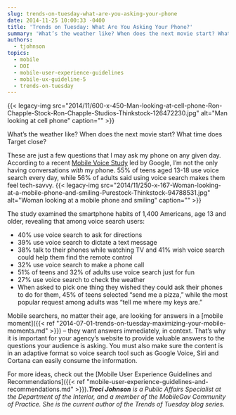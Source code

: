 ```yaml
---
slug: trends-on-tuesday-what-are-you-asking-your-phone
date: 2014-11-25 10:00:33 -0400
title: 'Trends on Tuesday: What Are You Asking Your Phone?'
summary: 'What’s the weather like? When does the next movie start? What time does Target close? These are just a few questions that I may ask my phone on any given day. According to a recent Mobile Voice Study led by Google, I&#8217;m not the only having conversations with my phone. 55% of teens aged 13-18 use voice'
authors:
  - tjohnson
topics:
  - mobile
  - DOI
  - mobile-user-experience-guidelines
  - mobile-ux-guideline-5
  - trends-on-tuesday
---
```


{{< legacy-img src="2014/11/600-x-450-Man-looking-at-cell-phone-Ron-Chapple-Stock-Ron-Chapple-Studios-Thinkstock-126472230.jpg" alt="Man looking at cell phone" caption="" >}} 

What’s the weather like? When does the next movie start? What time does Target close?

These are just a few questions that I may ask my phone on any given day. According to a recent [Mobile Voice Study](http://www.mobilemarketer.com/cms/news/search/18923.html) led by Google, I&#8217;m not the only having conversations _with_ my phone. 55% of teens aged 13-18 use voice search every day, while 56% of adults said using voice search makes them feel tech-savvy. {{< legacy-img src="2014/11/250-x-167-Woman-looking-at-a-mobile-phone-and-smiling-Purestock-Thinkstock-94788531.jpg" alt="Woman looking at a mobile phone and smiling" caption="" >}} 

The study examined the smartphone habits of 1,400 Americans, age 13 and older, revealing that among voice search users:

  * 40% use voice search to ask for directions
  * 39% use voice search to dictate a text message
  * 38% talk to their phones while watching TV and 41% wish voice search could help them find the remote control
  * 32% use voice search to make a phone call
  * 51% of teens and 32% of adults use voice search just for fun
  * 27% use voice search to check the weather
  * When asked to pick one thing they wished they could ask their phones to do for them, 45% of teens selected &#8220;send me a pizza,&#8221; while the most popular request among adults was &#8220;tell me where my keys are.&#8221;

Mobile searchers, no matter their age, are looking for answers in a [mobile moment]({{< ref "2014-07-01-trends-on-tuesday-maximizing-your-mobile-moments.md" >}}) – they want answers immediately, in context. That’s why it is important for your agency’s website to provide valuable answers to the questions your audience is asking. You must also make sure the content is in an adaptive format so voice search tool such as Google Voice, Siri and Cortana can easily consume the information.

For more ideas, check out the [Mobile User Experience Guidelines and Recommendations]({{< ref "mobile-user-experience-guidelines-and-recommendations.md" >}})._**<span class="il" style="color: #222222">Treci</span>**<span style="color: #222222"><strong> Johnson</strong> is a Public Affairs Specialist at the Department of the Interior, and a member of the MobileGov Community of Practice. She is the current author of the Trends of Tuesday blog series.</span>_